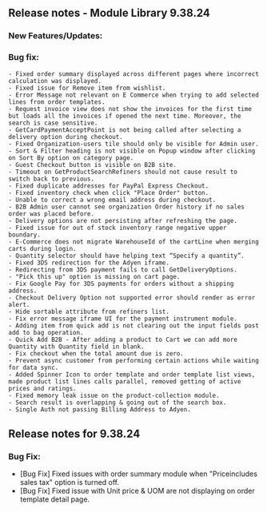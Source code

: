 ## Release notes - Module Library 9.38.24

### New Features/Updates:


### Bug fix:
    - Fixed order summary displayed across different pages where incorrect calculation was displayed.
    - Fixed issue for Remove item from wishlist.
    - Error Message not relevant on E Commerce when trying to add selected lines from order templates.
    - Request invoice view does not show the invoices for the first time but loads all the invoices if opened the next time. Moreover, the search is case sensitive.
    - GetCardPaymentAcceptPoint is not being called after selecting a delivery option during checkout.
    - Fixed Organization-users tile should only be visible for Admin user.
    - Sort & Filter heading is not visible on Popup window after clicking on Sort By option on category page.
    - Guest Checkout button is visible on B2B site.
    - Timeout on GetProductSearchRefiners should not cause result to switch back to previous.
    - Fixed duplicate addresses for PayPal Express Checkout.
    - Fixed inventory check when click "Place Order" button.
    - Unable to correct a wrong email address during checkout.
    - B2B Admin user cannot see organization Order history if no sales order was placed before.
    - Delivery options are not persisting after refreshing the page.
    - Fixed issue for out of stock inventory range negative upper boundary.
    - E-Commerce does not migrate WarehouseId of the cartLine when merging carts during login.
    - Quantity selector should have helping text “Specify a quantity”.
    - Fixed 3DS redirection for the Adyen iframe.
    - Redirecting from 3DS payment fails to call GetDeliveryOptions.
    - "Pick this up" option is missing on cart page.
    - Fix Google Pay for 3DS payments for orders without a shipping address.
    - Checkout Delivery Option not supported error should render as error alert.
    - Hide sortable attribute from refiners list.
    - Fix error message iframe UI for the payment instrument module.
    - Adding item from quick add is not clearing out the input fields post add to bag operation.
    - Quick Add B2B - After adding a product to Cart we can add more Quantity with Quantity field in blank.
    - Fix checkout when the total amount due is zero.
    - Prevent async customer from performing certain actions while waiting for data sync.
    - Added Spinner Icon to order template and order template list views, made product list lines calls parallel, removed getting of active prices and ratings.
    - Fixed memory leak issue on the product-collection module.
    - Search result is overlapping & going out of the search box.
    - Single Auth not passing Billing Address to Adyen.

## Release notes for 9.38.24

### Bug Fix:

- [Bug Fix] Fixed issues with order summary module when "Priceincludes sales tax" option is turned off.
- [Bug Fix] Fixed issue with Unit price & UOM are not displaying on order template detail page.